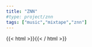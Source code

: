 ```yaml
---
title: "ZNN"
#type: project/znn
tags: ["music","mixtape","znn"]
---
```

{{< html >}}<style>:root { --background: #141414; }</style>{{< / html >}}
<!-- {{< image src="OU.png" style="width:30%" >}}
{{< image src="ON.png" style="width:30%" >}}
{{< image src="OV.png" style="width:30%" >}}
{{< image src="ZNN-5.png" style="width:30%" >}}
{{< image src="ZNN-4.png" style="width:30%" >}}
{{< image src="ZNN-3.png" style="width:30%" >}}
{{< image src="ZNN-2.png" style="width:30%" >}}
{{< image src="ZNN-1.png" style="width:30%" >}} -->
